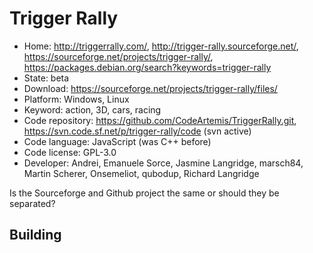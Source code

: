 # Trigger Rally

- Home: http://triggerrally.com/, http://trigger-rally.sourceforge.net/, https://sourceforge.net/projects/trigger-rally/, https://packages.debian.org/search?keywords=trigger-rally
- State: beta
- Download: https://sourceforge.net/projects/trigger-rally/files/
- Platform: Windows, Linux
- Keyword: action, 3D, cars, racing
- Code repository: https://github.com/CodeArtemis/TriggerRally.git, https://svn.code.sf.net/p/trigger-rally/code (svn active)
- Code language: JavaScript (was C++ before)
- Code license: GPL-3.0
- Developer: Andrei, Emanuele Sorce, Jasmine Langridge, marsch84, Martin Scherer, Onsemeliot, qubodup, Richard Langridge

Is the Sourceforge and Github project the same or should they be separated?

## Building
